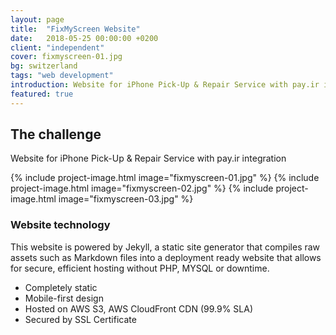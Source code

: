 ```yaml
---
layout: page
title:  "FixMyScreen Website"
date:   2018-05-25 00:00:00 +0200
client: "independent"
cover: fixmyscreen-01.jpg
bg: switzerland
tags: "web development"
introduction: Website for iPhone Pick-Up & Repair Service with pay.ir integration
featured: true
---
```


## The challenge

Website for iPhone Pick-Up & Repair Service with pay.ir integration

{% include project-image.html image="fixmyscreen-01.jpg" %}
{% include project-image.html image="fixmyscreen-02.jpg" %}
{% include project-image.html image="fixmyscreen-03.jpg" %}

### Website technology

This website is powered by Jekyll, a static site generator that compiles raw assets such as Markdown files into a deployment ready website that allows for secure, efficient hosting without PHP, MYSQL or downtime.

- Completely static
- Mobile-first design
- Hosted on AWS S3, AWS CloudFront CDN (99.9% SLA)
- Secured by SSL Certificate
